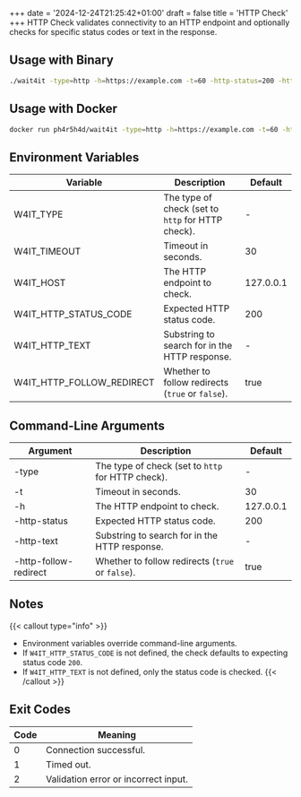 +++
date = '2024-12-24T21:25:42+01:00'
draft = false
title = 'HTTP Check'
+++
HTTP Check validates connectivity to an HTTP endpoint and optionally checks for specific status codes or text in the response.

## Usage with Binary
```bash
./wait4it -type=http -h=https://example.com -t=60 -http-status=200 -http-text="Welcome"
```
## Usage with Docker
```bash
docker run ph4r5h4d/wait4it -type=http -h=https://example.com -t=60 -http-status=200 -http-text="Welcome"
```
## Environment Variables

| Variable                   | Description                                                                                     | Default   |
|----------------------------|-------------------------------------------------------------------------------------------------|-----------|
| W4IT_TYPE                  | The type of check (set to `http` for HTTP check).                                              | -         |
| W4IT_TIMEOUT               | Timeout in seconds.                                                                            | 30        |
| W4IT_HOST                  | The HTTP endpoint to check.                                                                    | 127.0.0.1 |
| W4IT_HTTP_STATUS_CODE      | Expected HTTP status code.                                                                     | 200       |
| W4IT_HTTP_TEXT             | Substring to search for in the HTTP response.                                                  | -         |
| W4IT_HTTP_FOLLOW_REDIRECT  | Whether to follow redirects (`true` or `false`).                                               | true      |

## Command-Line Arguments

| Argument                   | Description                                                                                     | Default   |
|----------------------------|-------------------------------------------------------------------------------------------------|-----------|
| -type                      | The type of check (set to `http` for HTTP check).                                              | -         |
| -t                         | Timeout in seconds.                                                                            | 30        |
| -h                         | The HTTP endpoint to check.                                                                    | 127.0.0.1 |
| -http-status               | Expected HTTP status code.                                                                     | 200       |
| -http-text                 | Substring to search for in the HTTP response.                                                  | -         |
| -http-follow-redirect      | Whether to follow redirects (`true` or `false`).                                               | true      |

## Notes
{{< callout type="info" >}}
- Environment variables override command-line arguments.
- If `W4IT_HTTP_STATUS_CODE` is not defined, the check defaults to expecting status code `200`.
- If `W4IT_HTTP_TEXT` is not defined, only the status code is checked.
{{< /callout >}}

## Exit Codes
| Code | Meaning                            |
|------|------------------------------------|
| 0    | Connection successful.            |
| 1    | Timed out.                         |
| 2    | Validation error or incorrect input.

